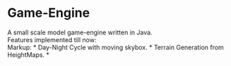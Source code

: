 # Game-Engine
A small scale model game-engine written in Java.<br />
Features implemented till now:<br />
Markup: * Day-Night Cycle with moving skybox.
        * Terrain Generation from HeightMaps.
        *

